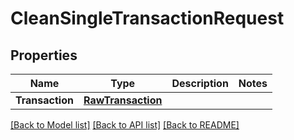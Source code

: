 # CleanSingleTransactionRequest

## Properties

Name | Type | Description | Notes
------------ | ------------- | ------------- | -------------
**Transaction** | [**RawTransaction**](RawTransaction.md) |  | 

[[Back to Model list]](../README.md#documentation-for-models) [[Back to API list]](../README.md#documentation-for-api-endpoints) [[Back to README]](../README.md)


